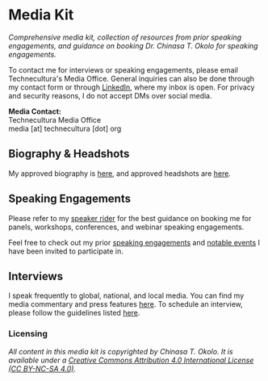 # Media Kit
_Comprehensive media kit, collection of resources from prior speaking engagements, and guidance on booking Dr. Chinasa T. Okolo for speaking engagements._

To contact me for interviews or speaking engagements, please email Technecultura's Media Office. General inquiries can also be done through my contact form or through [LinkedIn](https://www.linkedin.com/in/chinasatokolo), where my inbox is open. For privacy and security reasons, I do not accept DMs over social media.

**Media Contact:** \
Technecultura Media Office \
media [at] technecultura [dot] org

## Biography & Headshots
My approved biography is [here](https://github.com/chinasatokolo/MediaKit/blob/main/biography-details.md), and approved headshots are [here](https://drive.google.com/drive/folders/1ycomAbWO8v8cx2Ydv0O8sw-78uP1ZDH-?usp=sharing).

## Speaking Engagements
Please refer to my [speaker rider](https://github.com/chinasatokolo/MediaKit/blob/main/speaker-rider.md) for the best guidance on booking me for panels, workshops, conferences, and webinar speaking engagements.

Feel free to check out my prior [speaking engagements](https://github.com/chinasatokolo/MediaKit/blob/main/speaking.md) and [notable events](https://github.com/chinasatokolo/MediaKit/blob/main/notable-engagements.md) I have been invited to participate in.

## Interviews
I speak frequently to global, national, and local media. You can find my media commentary and press features [here](https://github.com/chinasatokolo/MediaKit/blob/main/media-press.md). To schedule an interview, please follow the guidelines listed [here](https://github.com/chinasatokolo/MediaKit/blob/main/interview-guide.md).


### Licensing
_All content in this media kit is copyrighted by Chinasa T. Okolo. It is available under a [Creative Commons Attribution 4.0 International License (CC BY-NC-SA 4.0)](https://creativecommons.org/licenses/by-nc-sa/4.0/)._
